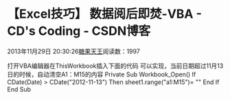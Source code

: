 # 【Excel技巧】 数据阅后即焚-VBA - CD's Coding - CSDN博客





2013年11月29日 20:30:26[糖果天王](https://me.csdn.net/okcd00)阅读数：1997







打开VBA编辑器在ThisWorkbook插入下面的代码
可以实现，当前日期超过11月13日的时候，自动清空A1：M15的内容
Private Sub Workbook_Open()
If CDate(Date) > CDate("2012-11-13") Then
sheet1.range("a1:M15")= ""
End If
End Sub


